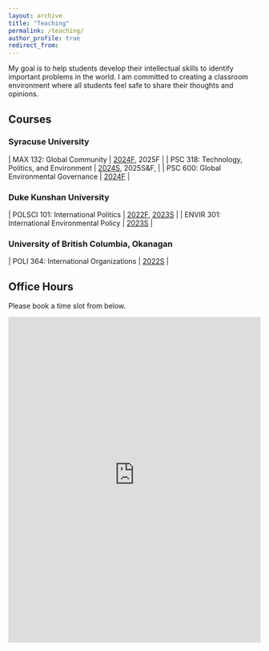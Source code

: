 ```yaml
---
layout: archive
title: "Teaching"
permalink: /teaching/
author_profile: true
redirect_from:
---
```


My goal is to help students develop their intellectual skills to identify important problems in the world. I am committed to creating a classroom environment where all students feel safe to share their thoughts and opinions.

## Courses

### Syracuse University

| MAX 132: Global Community | [2024F](../teaching/max132_202408/), 2025F  |
| PSC 318: Technology, Politics, and Environment | [2024S](../teaching/psc318_202401/), 2025S&F, |
| PSC 600: Global Environmental Governance | [2024F](../teaching/psc600_202408/) |


### Duke Kunshan University

| POLSCI 101: International Politics | [2022F](../teaching/polsci101_202202/), [2023S](../teaching/polsci101_202304/)  |
| ENVIR 301: International Environmental Policy | [2023S](../teaching/envir301_202304/) |


### University of British Columbia, Okanagan

| POLI 364: International Organizations | [2022S](../teaching/poli364_202201/) |
   



## Office Hours

Please book a time slot from below.

<iframe src="https://takumishibaike.youcanbook.me/?noframe=true&skipHeaderFooter=true" id="ycbmiframetakumishibaike" style="width:100%;height:650px;border:0px;background-color:transparent;" frameborder="0" allowtransparency="true"></iframe><script>window.addEventListener && window.addEventListener("message", function(event){if (event.origin === "https://takumishibaike.youcanbook.me"){document.getElementById("ycbmiframetakumishibaike").style.height = event.data + "px";}}, false);</script>
